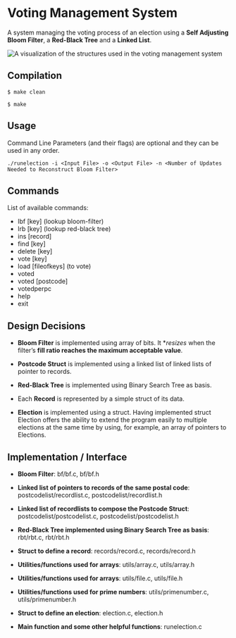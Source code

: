 # Voting Management System
A system managing the voting process of an election using a **Self Adjusting Bloom Filter**, a **Red-Black Tree** and a **Linked List**.

![A visualization of the structures used in the voting management system](https://siatras.dev/img/voting-management-system.jpg)
## Compilation
`$ make clean`

`$ make`

## Usage
Command Line Parameters (and their flags) are optional and they can be used in any order.

`./runelection -i <Input File> -o <Output File> -n <Number of Updates Needed to Reconstruct Bloom Filter>`

## Commands
List of available commands:
- lbf [key] (lookup bloom-filter)
- lrb [key] (lookup red-black tree)
- ins [record]
- find [key]
- delete [key]
- vote [key]
- load [fileofkeys] (to vote)
- voted
- voted [postcode]
- votedperpc
- help
- exit

## Design Decisions
- **Bloom Filter** is implemented using array of bits. It **resizes* when the filter’s **fill ratio reaches the maximum acceptable value**.

- **Postcode Struct** is implemented using a linked list of linked lists of pointer to records.

- **Red-Black Tree** is implemented using Binary Search Tree as basis.

- Each **Record** is represented by a simple struct of its data.

- **Election** is implemented using a struct. Having implemented struct Election offers the ability to extend the program easily to multiple elections at the same time by using, for example, an array of pointers to Elections.

## Implementation / Interface
- **Bloom Filter**: bf/bf.c, bf/bf.h

- **Linked list of pointers to records of the same postal code**: postcodelist/recordlist.c, postcodelist/recordlist.h
- **Linked list of recordlists to compose the Postcode Struct**: postcodelist/postcodelist.c, postcodelist/postcodelist.h

- **Red-Black Tree implemented using Binary Search Tree as basis**: rbt/rbt.c, rbt/rbt.h

- **Struct to define a record**: records/record.c, records/record.h

- **Utilities/functions used for arrays**: utils/array.c, utils/array.h
- **Utilities/functions used for arrays**: utils/file.c, utils/file.h
- **Utilities/functions used for prime numbers**: utils/primenumber.c, utils/primenumber.h

- **Struct to define an election**: election.c, election.h

- **Main function and some other helpful functions**: runelection.c
